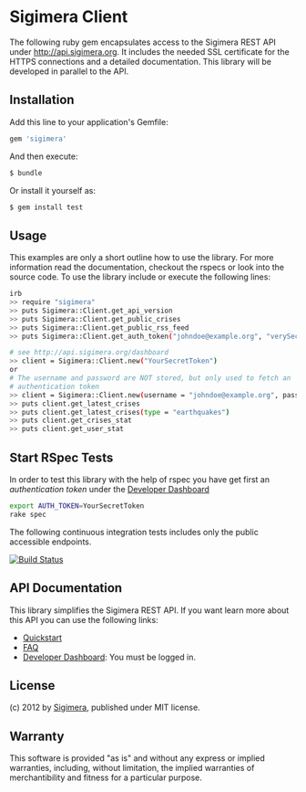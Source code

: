 Sigimera Client
===============

The following ruby gem encapsulates access to the Sigimera REST API under
http://api.sigimera.org. It includes the needed SSL certificate for the
HTTPS connections and a detailed documentation. This library will be
developed in parallel to the API.


Installation
------------

Add this line to your application's Gemfile:

```ruby
gem 'sigimera'
```

And then execute:

```sh
$ bundle
```

Or install it yourself as:

```sh
$ gem install test
```



Usage
-----

This examples are only a short outline how to use the library. For more
information read the documentation, checkout the rspecs or look into the
source code. To use the library include or execute the following lines:

```sh
irb
>> require "sigimera"
>> puts Sigimera::Client.get_api_version
>> puts Sigimera::Client.get_public_crises
>> puts Sigimera::Client.get_public_rss_feed
>> puts Sigimera::Client.get_auth_token("johndoe@example.org", "verySecretPassword")

# see http://api.sigimera.org/dashboard
>> client = Sigimera::Client.new("YourSecretToken")
or
# The username and password are NOT stored, but only used to fetch an
# authentication token
>> client = Sigimera::Client.new(username = "johndoe@example.org", password = "verySecretPassword")
>> puts client.get_latest_crises
>> puts client.get_latest_crises(type = "earthquakes")
>> puts client.get_crises_stat
>> puts client.get_user_stat
```


Start RSpec Tests
-----------------

In order to test this library with the help of rspec you have get first an
_authentication token_ under the [Developer Dashboard](http://api.sigimera.org/dashboard)

```sh
export AUTH_TOKEN=YourSecretToken
rake spec
```

The following continuous integration tests includes only the public accessible endpoints.

[![Build
Status](https://secure.travis-ci.org/Sigimera/sigimera-ruby-client.png?branch=master)](https://travis-ci.org/Sigimera/sigimera-ruby-client)

API Documentation
-----------------

This library simplifies the Sigimera REST API. If you want learn more about
this API you can use the following links:

* [Quickstart](http://api.sigimera.org/quickstart)
* [FAQ](http://api.sigimera.org/faq)
* [Developer Dashboard](http://api.sigimera.org/dashboard): You must be logged
  in.


License
-------

(c) 2012 by [Sigimera](http://www.sigimera.org),
published under MIT license.


Warranty
--------

This software is provided "as is" and without any express or implied
warranties, including, without limitation, the implied warranties of
merchantibility and fitness for a particular purpose.

